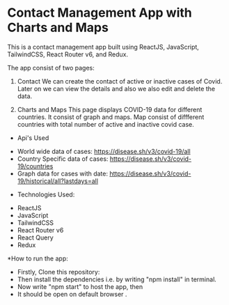 
# Contact Management App with Charts and Maps
This is a contact management app built using ReactJS, JavaScript, TailwindCSS, React Router v6, and Redux. 

The app consist of two pages:

1. Contact 
We can create the contact of active or inactive cases of Covid. Later on we can view the details and also we also edit and delete the data.

2.  Charts and Maps
This page displays COVID-19 data for different countries.
It consist of graph and maps. Map consist of diffferent countries with total number of active and inactive covid case.



* Api's Used

- World wide data of cases: https://disease.sh/v3/covid-19/all
- Country Specific data of cases: https://disease.sh/v3/covid-19/countries
- Graph data for cases with date: https://disease.sh/v3/covid-19/historical/all?lastdays=all

* Technologies Used:

- ReactJS
- JavaScript
- TailwindCSS
- React Router v6
- React Query
- Redux


*How to run the app:

- Firstly, Clone this repository:
- Then install the dependencies i.e. by writing "npm install" in terminal.
- Now write "npm start" to host the app, then
- It should be open on default browser .
